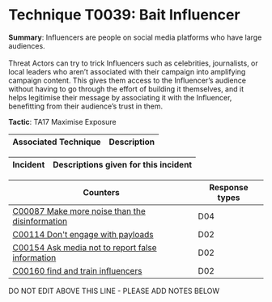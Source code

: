 # Technique T0039: Bait Influencer

**Summary**: Influencers are people on social media platforms who have large audiences.<br /> <br />Threat Actors can try to trick Influencers such as celebrities, journalists, or local leaders who aren’t associated with their campaign into amplifying campaign content. This gives them access to the Influencer’s audience without having to go through the effort of building it themselves, and it helps legitimise their message by associating it with the Influencer, benefitting from their audience’s trust in them.

**Tactic**: TA17 Maximise Exposure           


| Associated Technique | Description |
| --------- | ------------------------- |



| Incident | Descriptions given for this incident |
| -------- | -------------------- |



| Counters | Response types |
| -------- | -------------- |
| [C00087 Make more noise than the disinformation](../../generated_pages/counters/C00087.md) | D04 |
| [C00114 Don't engage with payloads](../../generated_pages/counters/C00114.md) | D02 |
| [C00154 Ask media not to report false information](../../generated_pages/counters/C00154.md) | D02 |
| [C00160 find and train influencers](../../generated_pages/counters/C00160.md) | D02 |


DO NOT EDIT ABOVE THIS LINE - PLEASE ADD NOTES BELOW